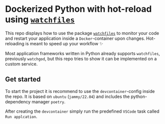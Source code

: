 # Dockerized Python with hot-reload using [`watchfiles`](https://watchfiles.helpmanual.io/)

This repo displays how to use the package [`watchfiles`](https://watchfiles.helpmanual.io/) to monitor your code and restart your application inside a `Docker`-container upon changes. Hot-reloading is meant to speed up your workflow ✨

Most application frameworks written in Python already supports `watchfiles`, previously `watchgod`, but this repo tries to show it can be implemented on a custom service.

## Get started

To start the project it is recommend to use the `devcontainer`-config inside the repo. It is based on `ubuntu` (`jammy/22.04`) and includes the python-dependency manager `poetry`.

After creating the `devcontainer` simply run the predefined `VSCode` task called `Run applcation`.
